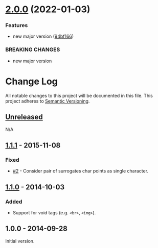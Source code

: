 # [2.0.0](https://github.com/alexghr/html-ellipsis/compare/v1.1.1...v2.0.0) (2022-01-03)


### Features

* new major version ([94bf166](https://github.com/alexghr/html-ellipsis/commit/94bf166a47650bdff3c2f1d0ac9097aa07faca98))


### BREAKING CHANGES

* new major version

# Change Log
All notable changes to this project will be documented in this file.
This project adheres to [Semantic Versioning](http://semver.org/).

## [Unreleased]
N/A

## [1.1.1] - 2015-11-08
### Fixed
- [#2](https://github.com/alexghr/html-ellipsis/pull/2) - Consider pair of surrogates char points as single character.

## [1.1.0] - 2014-10-03
### Added
- Support for void tags (e.g. `<br>`, `<img>`).

## 1.0.0 - 2014-09-28
Initial version.

[Unreleased]: https://github.com/alexghr/html-ellipsis/compare/v1.1.1...HEAD
[1.1.1]: https://github.com/alexghr/html-ellipsis/compare/v1.1.0...v1.1.1
[1.1.0]: https://github.com/alexghr/html-ellipsis/compare/v1.0.0...v1.1.0

